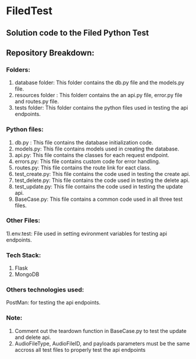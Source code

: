 # FiledTest


## Solution code to the Filed Python Test

## Repository Breakdown:


### Folders:
1) database folder: This folder contains the  db.py file and the models.py file.
2) resources folder : This folderr contains the an api.py file, error.py file and routes.py file.
3) tests folder: This folder contains the python files used in testing the api endpoints.

### Python files:
1) db.py : This file contains the database initialization code.
2) models.py: This file contains models used in creating the database.
3) api.py: This file contains the classes for each request endpoint.
4) errors.py: This file contains custom code for error handling.
5) routes.py: This file contains the route link for eact class.
6) test_create.py: This file contains the code used in testing the create api.
7) test_delete.py: This file contains the code used in testing the delete api.
8) test_update.py: This file contains the code used in testing the update api.
9) BaseCase.py: This file contains a common code used in all three test files.

### Other Files:
1).env.test: File used in setting evironment variables for testing api endpoints.

### Tech Stack:
1) Flask
2) MongoDB

### Others technologies used:
PostMan: for testing the api endpoints.

### Note: 
1) Comment out the teardown function in BaseCase.py to test the update and delete api.
2) AudioFileType, AudioFileID, and  payloads parameters must be the same accross all test files to properly test the api endpoints
